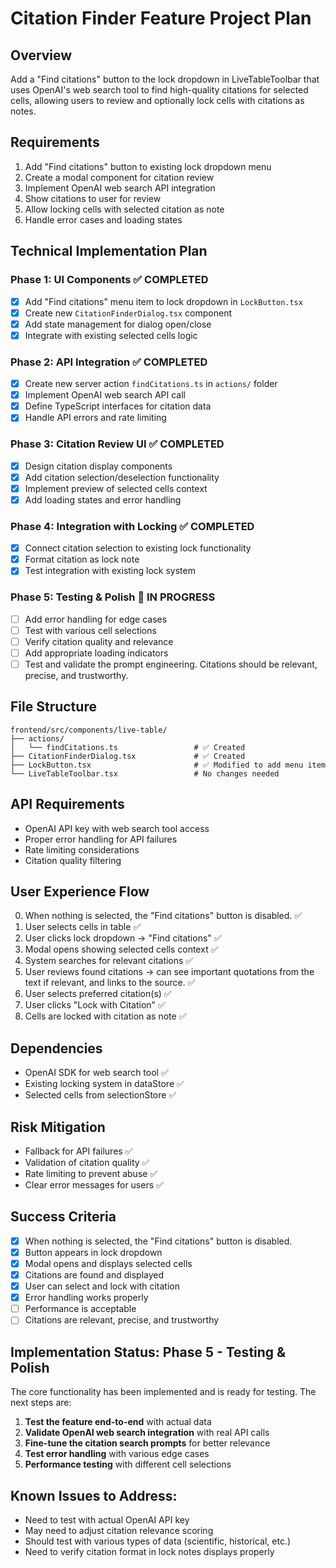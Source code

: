 # Citation Finder Feature Project Plan

## Overview
Add a "Find citations" button to the lock dropdown in LiveTableToolbar that uses OpenAI's web search tool to find high-quality citations for selected cells, allowing users to review and optionally lock cells with citations as notes.

## Requirements
1. Add "Find citations" button to existing lock dropdown menu
2. Create a modal component for citation review
3. Implement OpenAI web search API integration
4. Show citations to user for review
5. Allow locking cells with selected citation as note
6. Handle error cases and loading states

## Technical Implementation Plan

### Phase 1: UI Components ✅ COMPLETED
- [x] Add "Find citations" menu item to lock dropdown in `LockButton.tsx`
- [x] Create new `CitationFinderDialog.tsx` component
- [x] Add state management for dialog open/close
- [x] Integrate with existing selected cells logic

### Phase 2: API Integration ✅ COMPLETED
- [x] Create new server action `findCitations.ts` in `actions/` folder
- [x] Implement OpenAI web search API call
- [x] Define TypeScript interfaces for citation data
- [x] Handle API errors and rate limiting

### Phase 3: Citation Review UI ✅ COMPLETED
- [x] Design citation display components
- [x] Add citation selection/deselection functionality
- [x] Implement preview of selected cells context
- [x] Add loading states and error handling

### Phase 4: Integration with Locking ✅ COMPLETED
- [x] Connect citation selection to existing lock functionality
- [x] Format citation as lock note
- [x] Test integration with existing lock system

### Phase 5: Testing & Polish 🚧 IN PROGRESS
- [ ] Add error handling for edge cases
- [ ] Test with various cell selections
- [ ] Verify citation quality and relevance
- [ ] Add appropriate loading indicators
- [ ] Test and validate the prompt engineering. Citations should be relevant,
  precise, and trustworthy.

## File Structure
```
frontend/src/components/live-table/
├── actions/
│   └── findCitations.ts                 # ✅ Created
├── CitationFinderDialog.tsx             # ✅ Created
├── LockButton.tsx                       # ✅ Modified to add menu item
└── LiveTableToolbar.tsx                 # No changes needed
```

## API Requirements
- OpenAI API key with web search tool access
- Proper error handling for API failures
- Rate limiting considerations
- Citation quality filtering

## User Experience Flow
0. When nothing is selected, the "Find citations" button is disabled. ✅
1. User selects cells in table ✅
2. User clicks lock dropdown → "Find citations" ✅
3. Modal opens showing selected cells context ✅
4. System searches for relevant citations ✅
5. User reviews found citations -> can see important quotations from the text if
   relevant, and links to the source. ✅
6. User selects preferred citation(s) ✅
7. User clicks "Lock with Citation" ✅
8. Cells are locked with citation as note ✅

## Dependencies
- OpenAI SDK for web search tool ✅
- Existing locking system in dataStore ✅
- Selected cells from selectionStore ✅

## Risk Mitigation
- Fallback for API failures ✅
- Validation of citation quality ✅
- Rate limiting to prevent abuse ✅
- Clear error messages for users ✅

## Success Criteria
- [x] When nothing is selected, the "Find citations" button is disabled.
- [x] Button appears in lock dropdown
- [x] Modal opens and displays selected cells
- [x] Citations are found and displayed
- [x] User can select and lock with citation
- [x] Error handling works properly
- [ ] Performance is acceptable
- [ ] Citations are relevant, precise, and trustworthy

## Implementation Status: Phase 5 - Testing & Polish

The core functionality has been implemented and is ready for testing. The next steps are:

1. **Test the feature end-to-end** with actual data
2. **Validate OpenAI web search integration** with real API calls
3. **Fine-tune the citation search prompts** for better relevance
4. **Test error handling** with various edge cases
5. **Performance testing** with different cell selections

## Known Issues to Address:
- Need to test with actual OpenAI API key
- May need to adjust citation relevance scoring
- Should test with various types of data (scientific, historical, etc.)
- Need to verify citation format in lock notes displays properly
